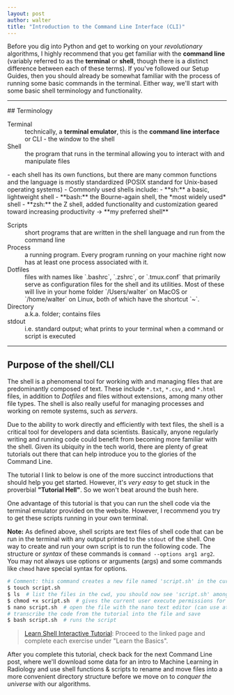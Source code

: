 ```yaml
---
layout: post
author: walter
title: "Introduction to the Command Line Interface (CLI)"
---
```

Before you dig into Python and get to working on your *revolutionary* algorithms, I
highly recommend that you get familiar with the **command line** (variably referred
to as the **terminal** or **shell**, though there is a distinct difference between
each of these terms). If you've followed our Setup Guides, then you should already be
somewhat familiar with the process of running some basic commands in the
terminal. Either way, we'll start with some basic shell terminology and functionality.

<hr>
## Terminology
<dl>
    <dt>Terminal</dt>
    <dd>technically, a <strong>terminal emulator</strong>, this is the
    <strong>command line interface</strong> or CLI - the window to the shell</dd>
    <dt>Shell</dt>
    <dd>the program that runs in the terminal allowing you to interact with
    and manipulate files</dd>
</dl>
- each shell has its own functions, but there are many common functions and
the language is mostly standardized (POSIX standard for Unix-based operating systems)
- Commonly used shells include:
    - **sh:** a basic, lightweight shell
    - **bash:** the Bourne-again shell, the *most widely used* shell
    - **zsh:** the Z shell, added functionality and customization geared toward
    increasing productivity -> **my preferred shell**

<dl>
    <dt>Scripts</dt>
    <dd>short programs that are written in the shell language
    and run from the command line</dd>
    <dt>Process</dt>
    <dd>a running program. Every program running on your machine right now has
    at least one process associated with it.</dd>
    <dt>Dotfiles</dt>
    <dd>files with names like `.bashrc`, `.zshrc`, or
    `.tmux.conf` that primarily serve as configuration files for the shell and its
    utilities. Most of these will live in your home folder `/Users/walter` on MacOS
    or `/home/walter` on Linux, both of which have the shortcut `~`.</dd>
    <dt>Directory</dt>
    <dd>a.k.a. folder; contains files</dd>
    <dt>stdout</dt>
    <dd>i.e. standard output; what prints to your terminal when a command or
    script is executed</dd>
</dl>

<hr>

## Purpose of the shell/CLI

The shell is a phenomenal tool for working with and managing files that are
predominantly composed of text. These include `*.txt`, `*.csv`, and `*.html`
files, in addition to *Dotfiles* and files without extensions, among many other
file types. The shell is also really useful for managing processes and working
on remote systems, such as *servers*.

Due to the ability to work directly and efficiently with text files, the shell
is a critical tool for developers and data scientists. Basically, anyone regularly
writing and running code could benefit from becoming more familiar with the shell.
Given its ubiquity in the tech world, there are plenty of great tutorials out there
that can help introduce you to the glories of the Command Line.

The tutorial I link to below is one of the more succinct introductions that should
help you get started. However, it's *very easy* to get stuck in the proverbial
**"Tutorial Hell"**. So we won't beat around the bush here.

One advantage of this tutorial is that you can run the shell code via the
terminal emulator provided on the website. However, I recommend you try to get
these scripts running in your own terminal.

**Note:** As defined above, shell scripts are text files of shell code that can
be run in the terminal with any output printed to the `stdout` of the shell. One
way to create and run your own script is to run the following code. The structure
or *syntax* of these commands is `command --options arg1 arg2`. You may not always
use options or arguments (args) and some commands like `chmod` have special
syntax for options.

```zsh
# Comment: this command creates a new file named 'script.sh' in the current working directory (cwd)
$ touch script.sh
$ ls  # list the files in the cwd, you should now see 'script.sh' among these
$ chmod +x script.sh  # gives the current user execute permissions for the file
$ nano script.sh  # open the file with the nano text editor (can use atom command for Atom)
# transcribe the code from the tutorial into the file and save
$ bash script.sh  # runs the script
```

> [Learn Shell Interactive Tutorial](https://www.learnshell.org/): Proceed to
the linked page and complete each exercise under "Learn the Basics".

After you complete this tutorial, check back for the next Command Line post, where
we'll download some data for an intro to Machine Learning in Radiology and use
shell functions & scripts to rename and move files into a more convenient
directory structure before we move on to *conquer the universe* with our
algorithms.
